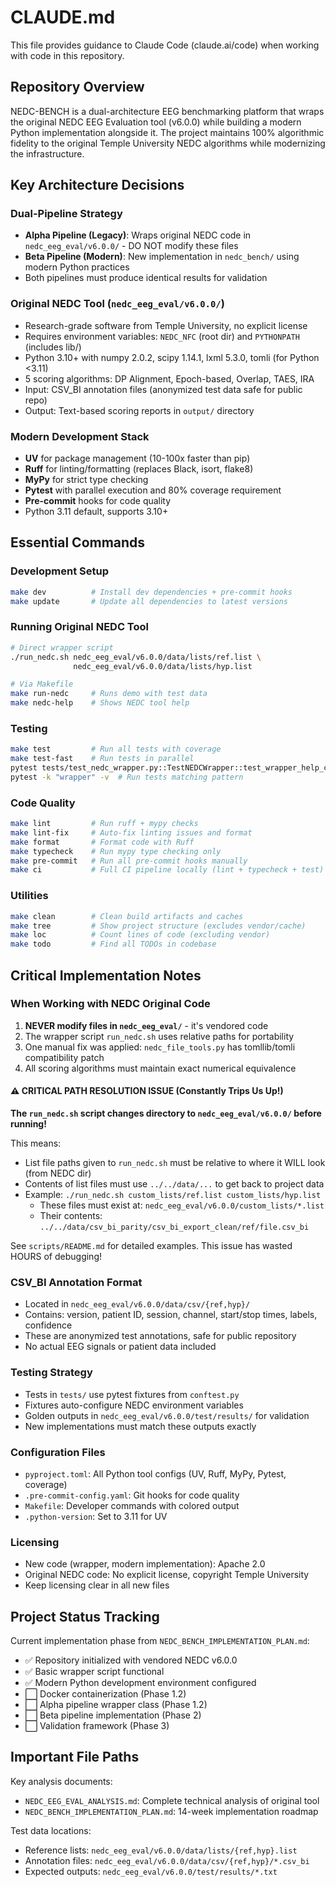 # CLAUDE.md

This file provides guidance to Claude Code (claude.ai/code) when working with code in this repository.

## Repository Overview

NEDC-BENCH is a dual-architecture EEG benchmarking platform that wraps the original NEDC EEG Evaluation tool (v6.0.0) while building a modern Python implementation alongside it. The project maintains 100% algorithmic fidelity to the original Temple University NEDC algorithms while modernizing the infrastructure.

## Key Architecture Decisions

### Dual-Pipeline Strategy
- **Alpha Pipeline (Legacy)**: Wraps original NEDC code in `nedc_eeg_eval/v6.0.0/` - DO NOT modify these files
- **Beta Pipeline (Modern)**: New implementation in `nedc_bench/` using modern Python practices
- Both pipelines must produce identical results for validation

### Original NEDC Tool (`nedc_eeg_eval/v6.0.0/`)
- Research-grade software from Temple University, no explicit license
- Requires environment variables: `NEDC_NFC` (root dir) and `PYTHONPATH` (includes lib/)
- Python 3.10+ with numpy 2.0.2, scipy 1.14.1, lxml 5.3.0, tomli (for Python <3.11)
- 5 scoring algorithms: DP Alignment, Epoch-based, Overlap, TAES, IRA
- Input: CSV_BI annotation files (anonymized test data safe for public repo)
- Output: Text-based scoring reports in `output/` directory

### Modern Development Stack
- **UV** for package management (10-100x faster than pip)
- **Ruff** for linting/formatting (replaces Black, isort, flake8)
- **MyPy** for strict type checking
- **Pytest** with parallel execution and 80% coverage requirement
- **Pre-commit** hooks for code quality
- Python 3.11 default, supports 3.10+

## Essential Commands

### Development Setup
```bash
make dev          # Install dev dependencies + pre-commit hooks
make update       # Update all dependencies to latest versions
```

### Running Original NEDC Tool
```bash
# Direct wrapper script
./run_nedc.sh nedc_eeg_eval/v6.0.0/data/lists/ref.list \
              nedc_eeg_eval/v6.0.0/data/lists/hyp.list

# Via Makefile
make run-nedc     # Runs demo with test data
make nedc-help    # Shows NEDC tool help
```

### Testing
```bash
make test         # Run all tests with coverage
make test-fast    # Run tests in parallel
pytest tests/test_nedc_wrapper.py::TestNEDCWrapper::test_wrapper_help_command  # Single test
pytest -k "wrapper" -v  # Run tests matching pattern
```

### Code Quality
```bash
make lint         # Run ruff + mypy checks
make lint-fix     # Auto-fix linting issues and format
make format       # Format code with Ruff
make typecheck    # Run mypy type checking only
make pre-commit   # Run all pre-commit hooks manually
make ci           # Full CI pipeline locally (lint + typecheck + test)
```

### Utilities
```bash
make clean        # Clean build artifacts and caches
make tree         # Show project structure (excludes vendor/cache)
make loc          # Count lines of code (excluding vendor)
make todo         # Find all TODOs in codebase
```

## Critical Implementation Notes

### When Working with NEDC Original Code
1. **NEVER modify files in `nedc_eeg_eval/`** - it's vendored code
2. The wrapper script `run_nedc.sh` uses relative paths for portability
3. One manual fix was applied: `nedc_file_tools.py` has tomllib/tomli compatibility patch
4. All scoring algorithms must maintain exact numerical equivalence

#### ⚠️ CRITICAL PATH RESOLUTION ISSUE (Constantly Trips Us Up!)
**The `run_nedc.sh` script changes directory to `nedc_eeg_eval/v6.0.0/` before running!**

This means:
- List file paths given to `run_nedc.sh` must be relative to where it WILL look (from NEDC dir)
- Contents of list files must use `../../data/...` to get back to project data
- Example: `./run_nedc.sh custom_lists/ref.list custom_lists/hyp.list`
  - These files must exist at: `nedc_eeg_eval/v6.0.0/custom_lists/*.list`
  - Their contents: `../../data/csv_bi_parity/csv_bi_export_clean/ref/file.csv_bi`

See `scripts/README.md` for detailed examples. This issue has wasted HOURS of debugging!

### CSV_BI Annotation Format
- Located in `nedc_eeg_eval/v6.0.0/data/csv/{ref,hyp}/`
- Contains: version, patient ID, session, channel, start/stop times, labels, confidence
- These are anonymized test annotations, safe for public repository
- No actual EEG signals or patient data included

### Testing Strategy
- Tests in `tests/` use pytest fixtures from `conftest.py`
- Fixtures auto-configure NEDC environment variables
- Golden outputs in `nedc_eeg_eval/v6.0.0/test/results/` for validation
- New implementations must match these outputs exactly

### Configuration Files
- `pyproject.toml`: All Python tool configs (UV, Ruff, MyPy, Pytest, coverage)
- `.pre-commit-config.yaml`: Git hooks for code quality
- `Makefile`: Developer commands with colored output
- `.python-version`: Set to 3.11 for UV

### Licensing
- New code (wrapper, modern implementation): Apache 2.0
- Original NEDC code: No explicit license, copyright Temple University
- Keep licensing clear in all new files

## Project Status Tracking

Current implementation phase from `NEDC_BENCH_IMPLEMENTATION_PLAN.md`:
- ✅ Repository initialized with vendored NEDC v6.0.0
- ✅ Basic wrapper script functional
- ✅ Modern Python development environment configured
- ⬜ Docker containerization (Phase 1.2)
- ⬜ Alpha pipeline wrapper class (Phase 1.2)
- ⬜ Beta pipeline implementation (Phase 2)
- ⬜ Validation framework (Phase 3)

## Important File Paths

Key analysis documents:
- `NEDC_EEG_EVAL_ANALYSIS.md`: Complete technical analysis of original tool
- `NEDC_BENCH_IMPLEMENTATION_PLAN.md`: 14-week implementation roadmap

Test data locations:
- Reference lists: `nedc_eeg_eval/v6.0.0/data/lists/{ref,hyp}.list`
- Annotation files: `nedc_eeg_eval/v6.0.0/data/csv/{ref,hyp}/*.csv_bi`
- Expected outputs: `nedc_eeg_eval/v6.0.0/test/results/*.txt`